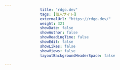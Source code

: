 ```yaml
---
                title: "rdgo.dev"
                tags: [個人サイト]
                externalUrl: "https://rdgo.dev/"
                weight: 321
                showDate: false
                showAuthor: false
                showReadingTime: false
                showEdit: false
                showLikes: false
                showViews: false
                layoutBackgroundHeaderSpace: false
                
---
```



